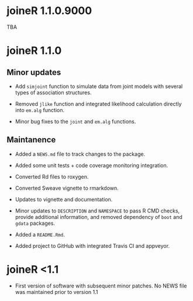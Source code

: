# joineR 1.1.0.9000

TBA

# joineR 1.1.0

## Minor updates

* Add `simjoint` function to simulate data from joint models with several types of association structures.

* Removed `jlike` function and integrated likelihood calculation directly into `em.alg` function.

* Minor bug fixes to the `joint` and `em.alg` functions.

## Maintanence

* Added a `NEWS.md` file to track changes to the package.

* Added some unit tests + code coverage monitoring integration.

* Converted Rd files to roxygen.

* Converted Sweave vignette to rmarkdown.

* Updates to vignette and documentation.

* Minor updates to `DESCRIPTION` and `NAMESPACE` to pass R CMD checks, provide additional information, and removed dependency of `boot` and `gdata` packages.

* Added a `README.Rmd`.

* Added project to GitHub with integrated Travis CI and appveyor.

# joineR <1.1

* First version of software with subsequent minor patches. No NEWS file was maintained prior to version 1.1



